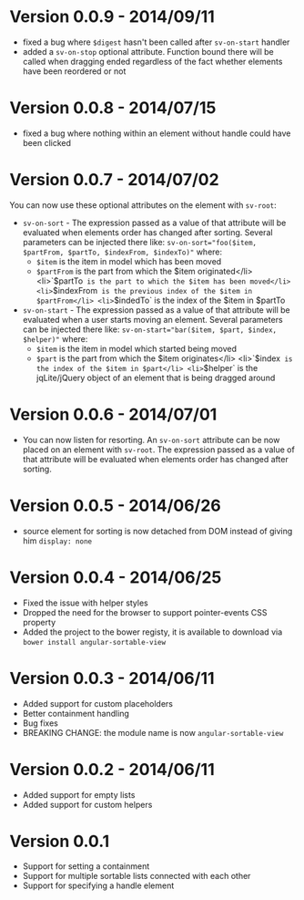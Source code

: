 Version 0.0.9 - 2014/09/11
================

  * fixed a bug where `$digest` hasn't been called after `sv-on-start` handler
  * added a `sv-on-stop` optional attribute. Function bound there will be called when dragging ended regardless of the fact whether elements have been reordered or not

Version 0.0.8 - 2014/07/15
================

  * fixed a bug where nothing within an element without handle could have been clicked


Version 0.0.7 - 2014/07/02
================

You can now use these optional attributes on the element with `sv-root`:
  * `sv-on-sort` - The expression passed as a value of that attribute will be evaluated when elements order has changed after sorting. Several parameters can be injected there like: `sv-on-sort="foo($item, $partFrom, $partTo, $indexFrom, $indexTo)"` where:
				<ul>
					<li>`$item` is the item in model which has been moved</li>
					<li>`$partFrom` is the part from which the $item originated</li>
					<li>`$partTo` is the part to which the $item has been moved</li>
					<li>`$indexFrom` is the previous index of the $item in $partFrom</li>
					<li>`$indedTo` is the index of the $item in $partTo</li>
				</ul>
			</li>
  * `sv-on-start` - The expression passed as a value of that attribute will be evaluated when a user starts moving an element. Several parameters can be injected there like: `sv-on-start="bar($item, $part, $index, $helper)"` where:
				<ul>
					<li>`$item` is the item in model which started being moved</li>
					<li>`$part` is the part from which the $item originates</li>
					<li>`$index` is the index of the $item in $part</li>
					<li>`$helper` is the jqLite/jQuery object of an element that is being dragged around</li>
				</ul>
			</li>

Version 0.0.6 - 2014/07/01
================

  * You can now listen for resorting. An `sv-on-sort` attribute can be now placed on an element with `sv-root`. The expression passed as a value of that attribute will be evaluated when elements order has changed after sorting.

Version 0.0.5 - 2014/06/26
================

  * source element for sorting is now detached from DOM instead of giving him `display: none`

Version 0.0.4 - 2014/06/25
================

  * Fixed the issue with helper styles
  * Dropped the need for the browser to support pointer-events CSS property
  * Added the project to the bower registy, it is available to download via `bower install angular-sortable-view`

Version 0.0.3 - 2014/06/11
================

  * Added support for custom placeholders
  * Better containment handling
  * Bug fixes
  * BREAKING CHANGE: the module name is now `angular-sortable-view`

Version 0.0.2 - 2014/06/11
================

  * Added support for empty lists
  * Added support for custom helpers

Version 0.0.1
================

  * Support for setting a containment
  * Support for multiple sortable lists connected with each other
  * Support for specifying a handle element
